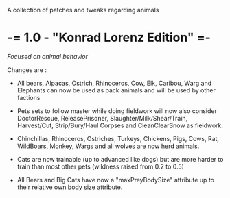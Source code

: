 A collection of patches and tweaks regarding animals

# -= 1.0 - "__Konrad Lorenz__  Edition" =-
_Focused on animal behavior_ 


Changes are : 

- All bears, Alpacas, Ostrich, Rhinoceros, Cow, Elk, Caribou, Warg and Elephants can now be used as pack animals and will be used by other factions

- Pets sets to follow master while doing fieldwork will now also consider DoctorRescue, ReleasePrisoner, Slaughter/Milk/Shear/Train, Harvest/Cut, Strip/Bury/Haul Corpses and CleanClearSnow as fieldwork.

- Chinchillas, Rhinoceros, Ostriches, Turkeys, Chickens, Pigs, Cows, Rat, WildBoars, Monkey, Wargs and all wolves are now herd animals.

- Cats are now trainable (up to advanced like dogs) but are more harder to train than most other pets (wildness raised from 0.2 to 0.5)

- All Bears and Big Cats have now a "maxPreyBodySize" attribute up to their relative own body size attribute.
